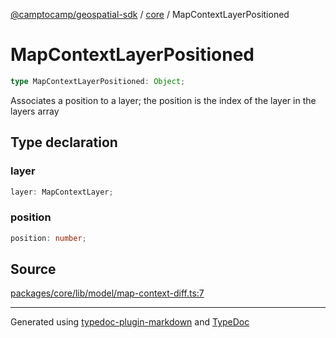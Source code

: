 [@camptocamp/geospatial-sdk](../../index.md) / [core](../index.md) / MapContextLayerPositioned

# MapContextLayerPositioned

```ts
type MapContextLayerPositioned: Object;
```

Associates a position to a layer; the position is the index of
the layer in the layers array

## Type declaration

### layer

```ts
layer: MapContextLayer;
```

### position

```ts
position: number;
```

## Source

[packages/core/lib/model/map-context-diff.ts:7](https://github.com/jahow/geospatial-sdk/blob/b3c3686/packages/core/lib/model/map-context-diff.ts#L7)

***

Generated using [typedoc-plugin-markdown](https://www.npmjs.com/package/typedoc-plugin-markdown) and [TypeDoc](https://typedoc.org/)
